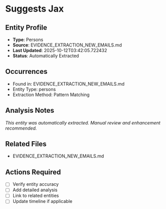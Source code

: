 # Suggests Jax

## Entity Profile
- **Type**: Persons
- **Source**: EVIDENCE_EXTRACTION_NEW_EMAILS.md
- **Last Updated**: 2025-10-12T03:42:05.722432
- **Status**: Automatically Extracted

## Occurrences
- Found in: EVIDENCE_EXTRACTION_NEW_EMAILS.md
- Entity Type: persons
- Extraction Method: Pattern Matching

## Analysis Notes
*This entity was automatically extracted. Manual review and enhancement recommended.*

## Related Files
- EVIDENCE_EXTRACTION_NEW_EMAILS.md

## Actions Required
- [ ] Verify entity accuracy
- [ ] Add detailed analysis
- [ ] Link to related entities
- [ ] Update timeline if applicable
